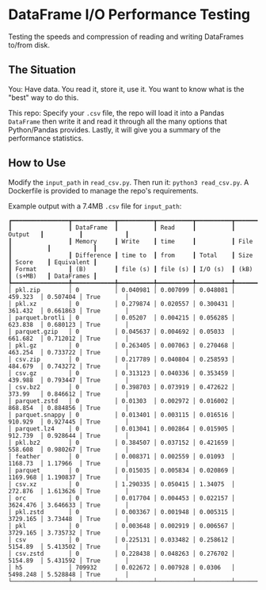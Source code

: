 # DataFrame I/O Performance Testing
Testing the speeds and compression of reading and writing DataFrames to/from disk.

## The Situation
You: Have data. You read it, store it, use it. You want to know what is the "best" way to do this.

This repo: Specify your `.csv` file, the repo will load it into a Pandas `DataFrame` then write it and read it through all the many options that Python/Pandas provides. Lastly, it will give you a summary of the performance statistics.

## How to Use
Modify the `input_path` in `read_csv.py`. Then run it: `python3 read_csv.py`. A Dockerfile is provided to manage the repo's requirements.

Example output with a 7.4MB `.csv` file for `input_path`:
```
┏━━━━━━━━━━━━━━━━┳━━━━━━━━━━━━┳━━━━━━━━━━┳━━━━━━━━━━┳━━━━━━━━━━┳━━━━━━━━━━┳━━━━━━━━━━┳━━━━━━━━━━━━┓
┃                ┃ DataFrame  ┃          ┃ Read     ┃          ┃ Output   ┃          ┃            ┃
┃                ┃ Memory     ┃ Write    ┃ time     ┃          ┃ File     ┃          ┃            ┃
┃                ┃ Difference ┃ time to  ┃ from     ┃ Total    ┃ Size     ┃ Score    ┃ Equivalent ┃
┃ Format         ┃ (B)        ┃ file (s) ┃ file (s) ┃ I/O (s)  ┃ (kB)     ┃ (s+MB)   ┃ DataFrames ┃
┡━━━━━━━━━━━━━━━━╇━━━━━━━━━━━━╇━━━━━━━━━━╇━━━━━━━━━━╇━━━━━━━━━━╇━━━━━━━━━━╇━━━━━━━━━━╇━━━━━━━━━━━━┩
│ pkl.zip        │ 0          │ 0.040981 │ 0.007099 │ 0.048081 │ 459.323  │ 0.507404 │ True       │
│ pkl.xz         │ 0          │ 0.279874 │ 0.020557 │ 0.300431 │ 361.432  │ 0.661863 │ True       │
│ parquet.brotli │ 0          │ 0.05207  │ 0.004215 │ 0.056285 │ 623.838  │ 0.680123 │ True       │
│ parquet.gzip   │ 0          │ 0.045637 │ 0.004692 │ 0.05033  │ 661.682  │ 0.712012 │ True       │
│ pkl.gz         │ 0          │ 0.263405 │ 0.007063 │ 0.270468 │ 463.254  │ 0.733722 │ True       │
│ csv.zip        │ 0          │ 0.217789 │ 0.040804 │ 0.258593 │ 484.679  │ 0.743272 │ True       │
│ csv.gz         │ 0          │ 0.313123 │ 0.040336 │ 0.353459 │ 439.988  │ 0.793447 │ True       │
│ csv.bz2        │ 0          │ 0.398703 │ 0.073919 │ 0.472622 │ 373.99   │ 0.846612 │ True       │
│ parquet.zstd   │ 0          │ 0.01303  │ 0.002972 │ 0.016002 │ 868.854  │ 0.884856 │ True       │
│ parquet.snappy │ 0          │ 0.013401 │ 0.003115 │ 0.016516 │ 910.929  │ 0.927445 │ True       │
│ parquet.lz4    │ 0          │ 0.013041 │ 0.002864 │ 0.015905 │ 912.739  │ 0.928644 │ True       │
│ pkl.bz2        │ 0          │ 0.384507 │ 0.037152 │ 0.421659 │ 558.608  │ 0.980267 │ True       │
│ feather        │ 0          │ 0.008371 │ 0.002559 │ 0.01093  │ 1168.73  │ 1.17966  │ True       │
│ parquet        │ 0          │ 0.015035 │ 0.005834 │ 0.020869 │ 1169.968 │ 1.190837 │ True       │
│ csv.xz         │ 0          │ 1.290335 │ 0.050415 │ 1.34075  │ 272.876  │ 1.613626 │ True       │
│ orc            │ 0          │ 0.017704 │ 0.004453 │ 0.022157 │ 3624.476 │ 3.646633 │ True       │
│ pkl.zstd       │ 0          │ 0.003367 │ 0.001948 │ 0.005315 │ 3729.165 │ 3.73448  │ True       │
│ pkl            │ 0          │ 0.003648 │ 0.002919 │ 0.006567 │ 3729.165 │ 3.735732 │ True       │
│ csv            │ 0          │ 0.225131 │ 0.033482 │ 0.258612 │ 5154.89  │ 5.413502 │ True       │
│ csv.zstd       │ 0          │ 0.228438 │ 0.048263 │ 0.276702 │ 5154.89  │ 5.431592 │ True       │
│ h5             │ 709932     │ 0.022672 │ 0.007928 │ 0.0306   │ 5498.248 │ 5.528848 │ True       │
└────────────────┴────────────┴──────────┴──────────┴──────────┴──────────┴──────────┴────────────┘
```
